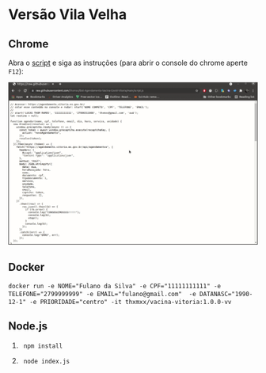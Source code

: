 # Versão Vila Velha

## Chrome

Abra o [script](https://raw.githubusercontent.com/thxmxx/Bot-Agendamento-Vacina-Covid-Vitoria/vila-velha/script.js) e siga as instruções (para abrir o console do chrome aperte `F12`):

![Exemplo](howto.gif)

## Docker

```
docker run -e NOME="Fulano da Silva" -e CPF="11111111111" -e TELEFONE="2799999999" -e EMAIL="fulano@gmail.com"  -e DATANASC="1990-12-1" -e PRIORIDADE="centro" -it thxmxx/vacina-vitoria:1.0.0-vv
```

## Node.js
1. ```
    npm install
    ```

2. ```
    node index.js
    ```
